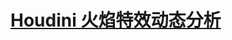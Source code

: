 # [Houdini 火焰特效动态分析](https://www.cgjoy.com/forum.php?mod=viewthread&tid=110579&page=1&extra=#pid3550658)


